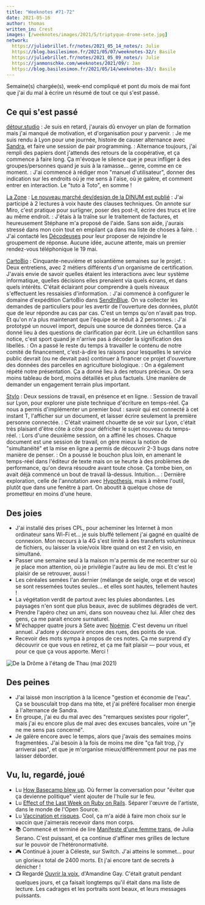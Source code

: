```yaml
---
title: "Weeknotes #71-72"
date: 2021-05-16
author: thomas
written_in: Crest
images: [/weeknotes/images/2021/5/triptyque-drome-sete.jpg]
network:
  https://juliebrillet.fr/notes/2021_05_14_notes/: Julie
  https://blog.basilesimon.fr/2021/05/07/weeknotes-32/: Basile
  https://juliebrillet.fr/notes/2021_05_09_notes/: Julie
  https://janmonschke.com/weeknotes/2021/09/: Jan
  https://blog.basilesimon.fr/2021/05/14/weeknotes-33/: Basile
---
```


Semaine(s) chargée(s), week-end compliqué et pont du mois de mai font
que j'ai du mal à écrire un résumé de tout ce qui s'est passé.

<!--more-->

## Ce qui s'est passé

[détour.studio]
: Je suis en retard, j'aurais dû envoyer un plan de formation mais j'ai manqué de motivation, et d'organisation pour y parvenir.
: Je me suis rendu à Lyon pour une journée, histoire de causer alternance avec [Sandra], et faire une session de pair programming.
: Alternance toujours, j'ai rempli des papiers dont j'attends des retours de la coopérative, et ça commence à faire long. Ça m'évoque le silence que je peux infliger à des groupes/personnes quand je suis à la ramasse… genre, comme en ce moment.
: J'ai commencé à rédiger mon "manuel d'utilisateur", donner des indication sur les endroits où je me sens à l'aise, où je galère, et comment entrer en interaction. Le "tuto à Toto", en somme !

[La Zone]
: [Le nouveau marché dev/design de la DINUM est publié](https://www.marches-publics.gouv.fr/app.php/consultation/743123)
: J'ai participé à 2 lectures à voix haute des clauses techniques. On annote sur Miro, c'est pratique pour surligner, poser des post-it, écrire des trucs et lire au même endroit.
: J'étais à la traîne sur le traitement de factures, et heureusement Stéphane m'a proposé de l'aide. Sans son aide, j'aurais stressé dans mon coin tout en empilant ça dans ma liste de choses à faire.
: J'ai contacté les [Décodeuses](https://descodeuses.org/) pour leur proposer de rejoindre le groupement de réponse. Aucune idée, aucune attente, mais un premier rendez-vous téléphonique le 19 mai.

[CartoBio]
: Cinquante-neuvième et soixantième semaines sur le projet.
: Deux entretiens, avec 2 métiers différents d'un organisme de certification. J'avais envie de savoir quelles étaient les interactions avec leur système informatique, quelles décisions elles prenaient via quels écrans, et dans quels intérêts. C'était éclairant pour comprendre à quels niveaux s'effectuent les ressaisies d'information.
: J'ai commencé à configurer le domaine d'expédition CartoBio dans [SendInBlue](https://sendinblue.com). On va collecter les demandes de particuliers pour les avertir de l'ouverture des données, plutôt que de leur répondre au cas par cas. C'est un temps qu'on n'avait pas trop. Et qu'on n'a plus maintenant que l'équipe se réduit à 2 personnes.
: J'ai prototypé un nouvel import, depuis une source de données tierce. Ça a donné lieu à des questions de clarification par écrit. Lire un échantillon sans notice, c'est sport quand je n'arrive pas à décoder la signification des libellés.
: On a passé le reste du temps à travailler le contenu de notre comité de financement, c'est-à-dire les raisons pour lesquelles le service public devrait (ou ne devrait pas) continuer à financer ce projet d'ouverture des données des parcelles en agriculture biologique.
: On a également répété notre présentation. Ça a donné lieu à des retours précieux. On sera moins tableau de bord, moins détaillés et plus factuels. Une manière de demander un engagement terrain plus important.

[Stylo]
: Deux sessions de travail, en présence et en ligne.
: Session de travail sur Lyon, pour explorer une piste technique d'écriture en temps-réel. Ça nous a permis d'implémenter un premier bout : savoir qui est connecté à cet instant T, l'afficher sur un document, et laisser écrire seulement la première personne connectée.
: C'était vraiment chouette de se voir sur Lyon, c'était très plaisant d'être côte à côte pour défricher le sujet nouveau du temps-réel.
: Lors d'une deuxième session, on a affiné les choses. Chaque document est une session de travail, on gère mieux la notion de "simultanéité" et la mise en ligne a permis de découvrir 2-3 bugs dans notre manière de penser.
: On a poussé le bouchon plus loin, en amenant le temps-réel dans l'éditeur de texte mais on se heurte à des problèmes de performance, qu'on devra résoudre avant toute chose. Ça tombe bien, on avait déjà commencé un bout de travail là-dessus. Intuition…
: Dernière exploration, celle de l'annotation avec [Hypothesis](https://web.hypothes.is/), mais à même l'outil, plutôt que dans une fenêtre à part. On aboutit à quelque chose de prometteur en moins d'une heure.

## Des joies

- J'ai installé des prises CPL, pour acheminer les Internet à mon ordinateur sans Wi-Fi et… je suis bluffé tellement j'ai gagné en qualité de connexion. Mon recours à la 4G s'est limité à des transferts volumineux de fichiers, ou laisser la voie/voix libre quand on est 2 en visio, en simultané.
- Passer une semaine seul à la maison m'a permis de me recentrer sur où je place mon attention, où je privilégie l'autre au lieu de moi. Et c'est le plaisir de se retrouver, aussi !
- Les céréales semées l'an dernier (mélange de seigle, orge et de vesce) se sont ressemées toutes seules… et elles sont hautes, tellement hautes !
- La végétation verdit de partout avec les pluies abondantes. Les paysages n'en sont que plus beaux, avec de sublimes dégradés de vert.
- Prendre l'apéro chez un ami, dans son nouveau chez lui. Aller chez des gens, ça me parait encore surnaturel.
- M'échapper quatre jours à Sète avec [Noémie]. C'est devenu un rituel annuel. J'adore y découvrir encore des rues, des points de vue.
- Recevoir des mots sympa à propos de ces notes. Ça me surprend d'y découvrir ce que vous en retirez, et ça me fait plaisir — pour vous, et pour ce que ça vous apporte. Merci !

![](/weeknotes/images/2021/5/triptyque-drome-sete.jpg "De la Drôme à l'étang de Thau (mai 2021)")

## Des peines

- J'ai laissé mon inscription à la licence "gestion et économie de l'eau". Ça se bousculait trop dans ma tête, et j'ai préféré focaliser mon énergie à l'alternance de Sandra.
- En groupe, j'ai eu du mal avec des "remarques sexistes pour rigoler", mais j'ai eu encore plus de mal avec des excuses bancales, voire un "je ne me sens pas concerné".
- Je galère encore avec le temps, alors que j'avais des semaines moins fragmentées. J'ai besoin à la fois de moins me dire "ça fait trop, j'y arriverai pas", et que je m'organise mieux/différemment pour ne pas me laisser déborder.

## Vu, lu, regardé, joué

- Lu [How Basecamp blew up](https://www.platformer.news/p/-how-basecamp-blew-up). Où fermer la conversation pour "éviter que ça devienne politique" vient ajouter de l'huile sur le feu.
- Lu [Effect of the Last Week on Ruby on Rails](https://discuss.rubyonrails.org/t/effect-of-the-last-week-on-ruby-on-rails/77702/76). Séparer l'œuvre de l'artiste, dans le monde de l'Open Source.
- Lu [Vaccination et risques](https://blog.notmyidea.org/vaccination-et-risques.html). Cool, ça m'a aidé à faire mon choix sur le vaccin que j'aimerais recevoir dans mon corps.
- 📚 Commencé et terminé de lire [Manifeste d'une femme trans](https://www.cambourakis.com/tout/sorcieres/manifeste-dune-femme-trans/), de Julia Serano. C'est puissant, et ça continue d'affiner mes grilles de lecture sur le pouvoir de l'hétéronormativité.
- 🎮 Continué à jouer à Céleste, sur Switch. J'ai atteins le sommet… pour un glorieux total de 2400 morts. Et j'ai encore tant de secrets à dénicher !
- 📺 Regardé [Ouvrir la voix](https://www.mk2curiosity.com/film/ouvrir-la-voix), d'Amandine Gay. C'était gratuit pendant quelques jours, et ça faisait longtemps qu'il était dans ma liste de lecture. Les cadrages et les portraits sont beaux, et leurs messages puissants.

[détour.studio]: /
[Solstice]: https://solstice.coop/
[Stylo]: https://github.com/EcrituresNumeriques/stylo
[CartoBio]: https://cartobio.org/
[EditAdapt]: http://editadapt.fr/
[Usine Vivante]: https://www.usinevivante.org
[La Zone]: http://la.zone
[YesWiki]: https://yeswiki.net
[DataGalaxy]: https://www.datagalaxy.com/
[Classes à 12]: https://beta.gouv.fr/startups/classes12.html

[Noémie]: https://noemiegirard.co
[Sandra]: https://sandrakpodar.net/
[Juliette]: https://twitter.com/ju_net01
[Sofia]: https://twitter.com/sofiaboulaarab
[Guillaume]: https://www.yuzutech.fr/
[Antoine]: https://www.quaternum.net/
[Yannick]: https://elsif.fr/
[Basile]: https://basilesimon.fr/
[Maïtané]: https://maiwann.net/
[Laurent]: https://cocotier.xyz/
